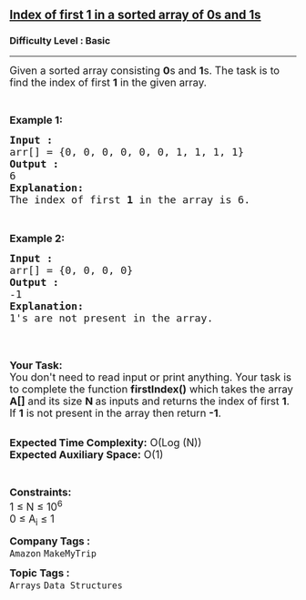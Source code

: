 <h2><a href="https://www.geeksforgeeks.org/problems/index-of-first-1-in-a-sorted-array-of-0s-and-1s4048/1?page=1&category=Arrays&company=Amazon,Microsoft,Flipkart,Adobe,Google,Samsung,Snapdeal,Paytm,Goldman%20Sachs,Morgan%20Stanley,D-E-Shaw,Oracle,SAP%20Labs,Qualcomm,Wipro,Atlassian,Infosys,Uber&difficulty=Basic&sortBy=submissions">Index of first 1 in a sorted array of 0s and 1s</a></h2><h3>Difficulty Level : Basic</h3><hr><div class="problems_problem_content__Xm_eO"><p><span style="font-size:18px">Given a sorted array consisting <strong>0</strong>s and <strong>1</strong>s. The task is to find the index of first <strong>1</strong> in the given array. </span></p>

<p>&nbsp;</p>

<p><span style="font-size:18px"><strong>Example 1:</strong></span></p>

<pre><span style="font-size:18px"><strong>Input : </strong>
arr[] = {0, 0, 0, 0, 0, 0, 1, 1, 1, 1}
<strong>Output : </strong>
6
<strong>Explanation:</strong>
The index of first <strong>1</strong> in the array is 6.
</span>
</pre>

<div><br>
<span style="font-size:18px"><strong>Example 2:</strong></span></div>

<pre><span style="font-size:18px"><strong>Input : </strong>
arr[] = {0, 0, 0, 0}
<strong>Output :</strong> 
-1
<strong>Explanation:</strong>
1's are not present in the array.</span></pre>

<div>&nbsp;</div>

<div>&nbsp;</div>

<p><span style="font-size:18px"><strong>Your Task:&nbsp;&nbsp;</strong><br>
You don't need to read input or print anything. Your task is to complete the function <strong>firstIndex()</strong>&nbsp;which takes the array <strong>A[]</strong> and its size <strong>N</strong><strong> </strong>as inputs and returns the index of first <strong>1</strong>. If <strong>1</strong> is not present in the array then return <strong>-1</strong>.</span></p>

<p><br>
<span style="font-size:18px"><strong>Expected Time Complexity:</strong> O(Log (N))<br>
<strong>Expected Auxiliary Space:</strong> O(1)</span></p>

<p>&nbsp;</p>

<p><span style="font-size:18px"><strong>Constraints:</strong><br>
1 ≤ N ≤ 10<sup>6</sup><br>
0&nbsp;≤ A<sub>i</sub> ≤ 1</span></p>
</div><p><span style=font-size:18px><strong>Company Tags : </strong><br><code>Amazon</code>&nbsp;<code>MakeMyTrip</code>&nbsp;<br><p><span style=font-size:18px><strong>Topic Tags : </strong><br><code>Arrays</code>&nbsp;<code>Data Structures</code>&nbsp;